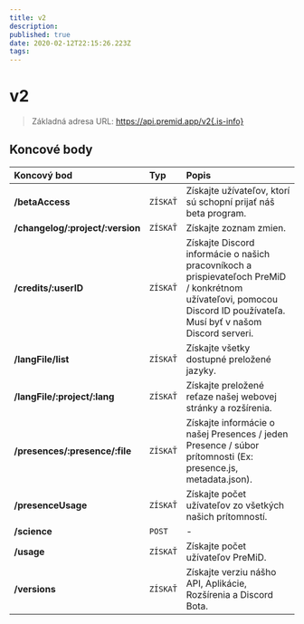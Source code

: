 ```yaml
---
title: v2
description:
published: true
date: 2020-02-12T22:15:26.223Z
tags:
---
```


# v2

> Základná adresa URL: https://api.premid.app/v2{.is-info}


## Koncové body

<table>
  <thead>
    <tr>
      <th style="text-align:left">Koncový bod</th>
      <th style="text-align:left">Typ</th>
      <th style="text-align:left">Popis</th>
    </tr>
  </thead>
  <tbody>
    <tr>
      <td style="text-align:left"><b>/betaAccess</b>
      </td>
      <td style="text-align:left"><code>ZÍSKAŤ</code></td>
      <td style="text-align:left">Získajte užívateľov, ktorí sú schopní prijať náš beta program.</td>
    </tr>
    <tr>
      <td style="text-align:left"><b>/changelog/:project/:version</b>
      </td>
      <td style="text-align:left"><code>ZÍSKAŤ</code></td>
      <td style="text-align:left">Získajte zoznam zmien.</td>
    </tr>
    <tr>
      <td style="text-align:left"><b>/credits/:userID</b>
      </td>
      <td style="text-align:left"><code>ZÍSKAŤ</code></td>
      <td style="text-align:left">Získajte Discord informácie o našich pracovníkoch a prispievateľoch PreMiD / konkrétnom užívateľovi, pomocou Discord ID používateľa. Musí byť v našom Discord serveri.</td>
    </tr>
    <tr>
      <td style="text-align:left"><b>/langFile/list</b>
      </td>
      <td style="text-align:left"><code>ZÍSKAŤ</code></td>
      <td style="text-align:left">Získajte všetky dostupné preložené jazyky.</td>
    </tr>
    <tr>
      <td style="text-align:left"><b>/langFile/:project/:lang</b>
      </td>
      <td style="text-align:left"><code>ZÍSKAŤ</code></td>
      <td style="text-align:left">Získajte preložené reťaze našej webovej stránky a rozšírenia.</td>
    </tr>
    <tr>
      <td style="text-align:left"><b>/presences/:presence/:file</b>
      </td>
      <td style="text-align:left"><code>ZÍSKAŤ</code></td>
      <td style="text-align:left">Získajte informácie o našej Presences / jeden Presence / súbor prítomnosti (Ex: presence.js, metadata.json).</td>
    </tr>
    <tr>
      <td style="text-align:left"><b>/presenceUsage</b>
      </td>
      <td style="text-align:left"><code>ZÍSKAŤ</code></td>
      <td style="text-align:left">Získajte počet užívateľov zo všetkých našich prítomností.</td>
    </tr>
    <tr>
      <td style="text-align:left"><b>/science</b>
      </td>
      <td style="text-align:left"><code>POST</code></td>
      <td style="text-align:left">-</td>
    </tr>
    <tr>
      <td style="text-align:left"><b>/usage</b>
      </td>
      <td style="text-align:left"><code>ZÍSKAŤ</code></td>
      <td style="text-align:left">Získajte počet užívateľov PreMiD.</td>
    </tr>
    <tr>
      <td style="text-align:left"><b>/versions</b>
      </td>
      <td style="text-align:left"><code>ZÍSKAŤ</code></td>
      <td style="text-align:left">Získajte verziu nášho API, Aplikácie, Rozšírenia a Discord Bota.</td>
    </tr>
  </tbody>
</table>

